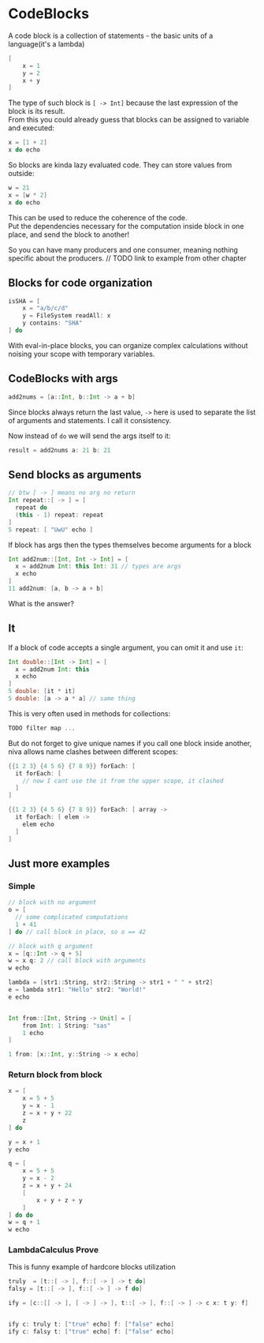 # CodeBlocks
A code block is a collection of statements - the basic 
units of a language(it's a lambda)

```Scala
[
    x = 1
    y = 2
    x + y
]
```

The type of such block is `[ -> Int]` because the last expression of the block is its result.  
From this you could already guess that blocks can be assigned to variable and executed:
```Scala
x = [1 + 2]
x do echo
```

So blocks are kinda lazy evaluated code. 
They can store values from outside:
```Scala
w = 21
x = [w * 2]
x do echo
```

This can be used to reduce the coherence of the code.  
Put the dependencies necessary for the computation inside block in one place, 
and send the block to another!  

So you can have many producers and one consumer, meaning nothing specific about the producers.
// TODO link to example from other chapter

## Blocks for code organization 

```Scala
isSHA = [
    x = "a/b/c/d"
    y = FileSystem readAll: x
    y contains: "SHA"
] do
```

With eval-in-place blocks, you can organize complex calculations 
without noising your scope with temporary variables.

## CodeBlocks with args

```Scala
add2nums = [a::Int, b::Int -> a + b]
```
Since blocks always return the last value, `->` here is used to separate the list of arguments and statements. 
I call it consistency.  

Now instead of `do` we will send the args itself to it:
```Scala
result = add2nums a: 21 b: 21
```

## Send blocks as arguments

```Scala
// btw [ -> ] means no arg no return
Int repeat::[ -> ] = [
  repeat do
  (this - 1) repeat: repeat 
]
5 repeat: [ "UwU" echo ]
```

If block has args then the types themselves become arguments for a block

```Scala
Int add2num::[Int, Int -> Int] = [
  x = add2num Int: this Int: 31 // types are args
  x echo
]
11 add2num: [a, b -> a + b]
```
What is the answer?

## It
If a block of code accepts a single argument, you can omit it and use `it`:
```Scala
Int double::[Int -> Int] = [
  x = add2num Int: this
  x echo
]
5 double: [it * it]
5 double: [a -> a * a] // same thing
```

This is very often used in methods for collections:
```Scala
TODO filter map ...
```

But do not forget to give unique names if you call 
one block inside another, niva allows name clashes between different scopes:

```Scala
{{1 2 3} {4 5 6} {7 8 9}} forEach: [
  it forEach: [
    // now I cant use the it from the upper scope, it clashed
  ]
]

{{1 2 3} {4 5 6} {7 8 9}} forEach: [ array ->
  it forEach: [ elem ->
    elem echo
  ]
]
```


## Just more examples 
### Simple 
```Scala
// block with no argument
o = [
  // some complicated computations
  1 + 41
] do // call block in place, so o == 42

// block with q argument
x = [q::Int -> q + 5]
w = x q: 2 // call block with arguments
w echo

lambda = [str1::String, str2::String -> str1 + " " + str2]
e = lambda str1: "Hello" str2: "World!"
e echo


Int from::[Int, String -> Unit] = [
    from Int: 1 String: "sas"
    1 echo
]

1 from: [x::Int, y::String -> x echo]
```

### Return block from block
```Scala
x = [
    x = 5 + 5
    y = x - 1
    z = x + y + 22
    z
] do

y = x + 1
y echo

q = [
    x = 5 + 5
    y = x - 2
    z = x + y + 24
    [
        x + y + z + y
    ]
] do do
w = q + 1
w echo


```

### LambdaCalculus Prove
This is funny example of hardcore blocks utilization
```Scala
truly  = [t::[ -> ], f::[ -> ] -> t do]
falsy = [t::[ -> ], f::[ -> ] -> f do]

ify = [c::[[ -> ], [ -> ] -> ], t::[ -> ], f::[ -> ] -> c x: t y: f]


ify c: truly t: ["true" echo] f: ["false" echo]
ify c: falsy t: ["true" echo] f: ["false" echo]

```

